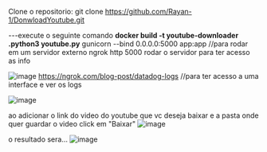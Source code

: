 Clone o repositorio: git clone https://github.com/Rayan-1/DonwloadYoutube.git


---execute o seguinte comando
**docker build -t youtube-downloader .python3 youtube.py**
gunicorn --bind 0.0.0.0:5000 app:app //para rodar em um servidor externo
ngrok http 5000 rodar o servidor para ter acesso as info

![image](https://github.com/Rayan-1/DonwloadYoutube/assets/69490855/d105a5ac-ab3a-4a11-b0aa-563171138140)
https://ngrok.com/blog-post/datadog-logs //para ter acesso a uma interface e ver os logs


![image](https://github.com/Rayan-1/DonwloadYoutube/assets/69490855/bc7b7bc0-56e6-434c-b6cf-8fea8bae91aa)


ao adicionar o link do video do youtube que vc deseja baixar e a pasta onde quer guardar o video
click em "Baixar"
![image](https://github.com/Rayan-1/DonwloadYoutube/assets/69490855/8b04452f-2a0f-4117-b3a0-3b022dad4958)


o resultado sera...
![image](https://github.com/Rayan-1/DonwloadYoutube/assets/69490855/d2d74f54-725b-4063-807e-a832fae94245)

